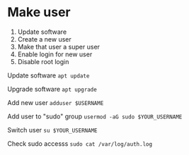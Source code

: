 # Make user

1. Update software
2. Create a new user
3. Make that user a super user
4. Enable login for new user
5. Disable root login

Update software
`apt update`

Upgrade software
`apt upgrade`

Add new user
`adduser $USERNAME`

Add user to "sudo" group
`usermod -aG sudo $YOUR_USERNAME`

Switch user
`su $YOUR_USERNAME`

Check sudo accesss
`sudo cat /var/log/auth.log`
